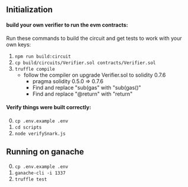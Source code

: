 ## Initialization

#### build your own verifier to run the evm contracts:
Run these commands to build the circuit and get tests to work with your own keys:
1. `npm run build:circuit`
2. `cp build/circuits/Verifier.sol contracts/Verifier.sol`
3. `truffle compile`
    - follow the compiler on upgrade Verifier.sol to solidity 0.7.6
        - pragma solidity 0.5.0 => 0.7.6
        - Find and replace "sub(gas" with "sub(gas()"
        - Find and replace "@return" with "return"

#### Verify things were built correctly:

0. `cp .env.example .env`
1. `cd scripts`
2. `node verifySnark.js`


## Running on ganache

0. `cp .env.example .env`
1. `ganache-cli -i 1337`
2. `truffle test`





